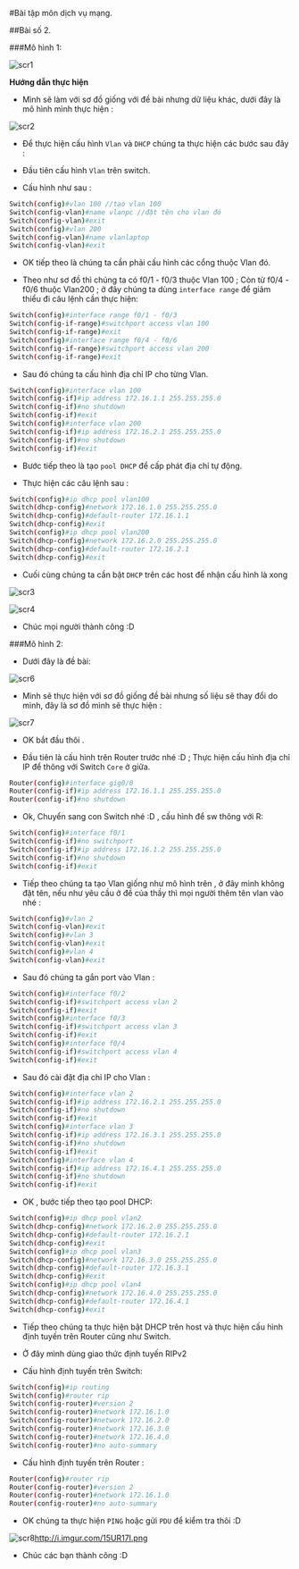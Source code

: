 #Bài tập môn dịch vụ mạng.

##Bài số 2.

###Mô hình 1:

![scr1](http://i.imgur.com/caaysa4.png)

**Hướng dẫn thực hiện**

- Mình sẽ làm với sơ đồ giống với đề bài nhưng dữ liệu khác, dưới đây là mô hình mình thực hiện :

![scr2](http://i.imgur.com/WIWlCUm.png)

- Để thực hiện cấu hình `Vlan` và `DHCP` chúng ta thực hiện các bước sau đây :

- Đầu tiên cấu hình `Vlan` trên switch.

- Cấu hình như sau :

```sh
Switch(config)#vlan 100 //tạo vlan 100
Switch(config-vlan)#name vlanpc //đặt tên cho vlan đó
Switch(config-vlan)#exit
Switch(config)#vlan 200
Switch(config-vlan)#name vlanlaptop
Switch(config-vlan)#exit
```

- OK tiếp theo là chúng ta cần phải cấu hình các cổng thuộc Vlan đó.

- Theo như sơ đồ thì chúng ta có f0/1 - f0/3 thuộc Vlan 100 ; Còn từ f0/4 - f0/6 thuộc Vlan200 ; ở đây chúng ta dùng `interface range` để giảm thiểu đi câu lệnh cần thực hiện:

```sh
Switch(config)#interface range f0/1 - f0/3
Switch(config-if-range)#switchport access vlan 100
Switch(config-if-range)#exit
Switch(config)#interface range f0/4 - f0/6
Switch(config-if-range)#switchport access vlan 200
Switch(config-if-range)#exit
```

- Sau đó chúng ta cấu hình địa chỉ IP cho từng Vlan.

```sh
Switch(config)#interface vlan 100
Switch(config-if)#ip address 172.16.1.1 255.255.255.0
Switch(config-if)#no shutdown 
Switch(config-if)#exit
Switch(config)#interface vlan 200
Switch(config-if)#ip address 172.16.2.1 255.255.255.0
Switch(config-if)#no shutdown
Switch(config-if)#exit
```

- Bước tiếp theo là tạo `pool DHCP` để cấp phát địa chỉ tự động.

- Thực hiện các câu lệnh sau :

```sh
Switch(config)#ip dhcp pool vlan100
Switch(dhcp-config)#network 172.16.1.0 255.255.255.0
Switch(dhcp-config)#default-router 172.16.1.1
Switch(dhcp-config)#exit
Switch(config)#ip dhcp pool vlan200
Switch(dhcp-config)#network 172.16.2.0 255.255.255.0
Switch(dhcp-config)#default-router 172.16.2.1
Switch(dhcp-config)#exit
```

- Cuối cùng chúng ta cần bật `DHCP` trên các host để nhận cấu hình là xong

![scr3](http://i.imgur.com/ThKX4YG.png)

![scr4](http://i.imgur.com/HevCp8L.png)

- Chúc mọi người thành công :D


###Mô hình 2:

- Dưới đây là đề bài:

![scr6](http://i.imgur.com/B4kWBgB.png)

- Mình sẽ thực hiện với sơ đồ giống đề bài nhưng số liệu sẽ thay đổi do mình, đây là sơ đồ mình sẽ thực hiện :

![scr7](http://i.imgur.com/8eTjX6D.png)

- OK bắt đầu thôi .

- Đầu tiên là cấu hình trên Router trước nhé :D ; Thực hiện cấu hình địa chỉ IP để thông với Switch `Core` ở giữa.

```sh
Router(config)#interface gig0/0
Router(config-if)#ip address 172.16.1.1 255.255.255.0
Router(config-if)#no shutdown
```

- Ok, Chuyển sang con Switch nhé :D , cấu hình để sw thông với R:

```sh
Switch(config)#interface f0/1
Switch(config-if)#no switchport
Switch(config-if)#ip address 172.16.1.2 255.255.255.0
Switch(config-if)#no shutdown
Switch(config-if)#exit
```

- Tiếp theo chúng ta tạo Vlan giống như mô hình trên , ở đây mình không đặt tên, nếu như yêu cầu ở đề của thầy thì mọi người thêm tên vlan vào nhé :

```sh
Switch(config)#vlan 2
Switch(config-vlan)#exit
Switch(config)#vlan 3
Switch(config-vlan)#exit
Switch(config)#vlan 4
Switch(config-vlan)#exit
```

- Sau đó chúng ta gắn port vào Vlan : 

```sh
Switch(config)#interface f0/2
Switch(config-if)#switchport access vlan 2
Switch(config-if)#exit
Switch(config)#interface f0/3
Switch(config-if)#switchport access vlan 3
Switch(config-if)#exit
Switch(config)#interface f0/4
Switch(config-if)#switchport access vlan 4
Switch(config-if)#exit
```

- Sau đó cài đặt địa chỉ IP cho Vlan :

```sh
Switch(config)#interface vlan 2
Switch(config-if)#ip address 172.16.2.1 255.255.255.0
Switch(config-if)#no shutdown
Switch(config-if)#exit
Switch(config)#interface vlan 3
Switch(config-if)#ip address 172.16.3.1 255.255.255.0
Switch(config-if)#no shutdown
Switch(config-if)#exit
Switch(config)#interface vlan 4
Switch(config-if)#ip address 172.16.4.1 255.255.255.0
Switch(config-if)#no shutdown
Switch(config-if)#exit
```

- OK , bước tiếp theo tạo pool DHCP:

```sh
Switch(config)#ip dhcp pool vlan2
Switch(dhcp-config)#network 172.16.2.0 255.255.255.0
Switch(dhcp-config)#default-router 172.16.2.1
Switch(dhcp-config)#exit
Switch(config)#ip dhcp pool vlan3
Switch(dhcp-config)#network 172.16.3.0 255.255.255.0
Switch(dhcp-config)#default-router 172.16.3.1
Switch(dhcp-config)#exit
Switch(config)#ip dhcp pool vlan4
Switch(dhcp-config)#network 172.16.4.0 255.255.255.0
Switch(dhcp-config)#default-router 172.16.4.1
Switch(dhcp-config)#exit
```

- Tiếp theo chúng ta thực hiện bật DHCP trên host và thực hiện cấu hình định tuyến trên Router cũng như Switch.

- Ở đây mình dùng giao thức định tuyến RIPv2

- Cấu hình định tuyến trên Switch:

```sh
Switch(config)#ip routing
Switch(config)#router rip
Switch(config-router)#version 2
Switch(config-router)#network 172.16.1.0
Switch(config-router)#network 172.16.2.0
Switch(config-router)#network 172.16.3.0
Switch(config-router)#network 172.16.4.0
Switch(config-router)#no auto-summary
```

- Cấu hình định tuyến trên Router :

```sh
Router(config)#router rip
Router(config-router)#version 2
Router(config-router)#network 172.16.1.0
Router(config-router)#no auto-summary
```

- OK chúng ta thực hiện `PING` hoặc gửi `PDU` để kiểm tra thôi :D

![scr8]()http://i.imgur.com/15UR17I.png

- Chúc các bạn thành công :D 